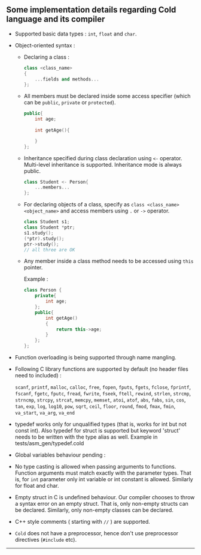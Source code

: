 ## Some implementation details regarding Cold language and its compiler


- Supported basic data types : `int`, `float` and `char`.
- Object-oriented syntax :

    - Declaring a class :

        ```cpp
        class <class_name>
        {
            ...fields and methods...
        };
        ```

    - All members must be declared inside some access specifier (which can be `public`, `private` or `protected`).

        ```cpp
        public{
            int age;
            
            int getAge(){

            }
        };
        ```

    - Inheritance specified during class declaration using `<-` operator. Multi-level inheritance is supported. Inheritance mode is always public.

        ```cpp
        class Student <- Person{
            ...members...
        };
        ```

    - For declaring objects of a class, specify as `class <class_name> <object_name>` and access members using `.` or `->` operator.

        ```cpp
        class Student s1;
        class Student *ptr;
        s1.study();
        (*ptr).study();
        ptr->study();
        // all three are OK
        ```

    - Any member inside a class method needs to be accessed using `this` pointer. 

        Example :
        
        ```cpp
        class Person { 
            private{
                int age;
            }; 
            public{ 
                int getAge()  
                { 
                    return this->age;
                } 
            };
        }; 
        ```

- Function overloading is being supported through name mangling.
- Following C library functions are supported by default (no header files need to included) :

    `scanf`, `printf`, `malloc`, `calloc`, `free`, `fopen`, `fputs`, `fgets`, `fclose`, `fprintf`, `fscanf`, `fgetc`, `fputc`, `fread`, `fwrite`, `fseek`, `ftell`, `rewind`, `strlen`, `strcmp`, `strncmp`, `strcpy`, `strcat`, `memcpy`, `memset`, `atoi`, `atof`, `abs`, `fabs`, `sin`, `cos`, `tan`, `exp`, `log`, `log10`, `pow`, `sqrt`, `ceil`, `floor`, `round`, `fmod`, `fmax`, `fmin`, `va_start`, `va_arg`, `va_end`

- typedef works only for unqualified types (that is, works for int but not const int). Also typedef for struct is supported but keyword 'struct' needs to be written with the type alias as well. Example in tests/asm_gen/typedef.cold
- Global variables behaviour pending :
- No type casting is allowed when passing arguments to functions. Function arguments must match exactly with the parameter types. That is, for `int` parameter only int variable or int constant is allowed. Similarly for float and char.
- Empty struct in C is undefined behaviour. Our compiler chooses to throw a syntax error on an empty struct. That is, only non-empty structs can be declared. Similarly, only non-empty classes can be declared.
- C++ style comments ( starting with `//` ) are supported.
- `Cold` does not have a preprocessor, hence don't use preprocessor directives (`#include` etc).

----
